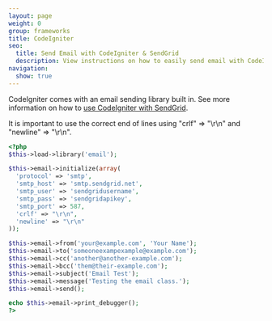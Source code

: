 ```yaml
---
layout: page
weight: 0
group: frameworks
title: CodeIgniter
seo:
  title: Send Email with CodeIgniter & SendGrid
  description: View instructions on how to easily send email with CodeIgniter using SendGrid, by setting up setting up CodeIgniter's built in mail library.
navigation:
  show: true
---
```


CodeIgniter comes with an email sending library built in. See more information on how to [use CodeIgniter with SendGrid](https://www.codeigniter.com/user_guide/libraries/email.html#using-the-email-library).

<call-out>

It is important to use the correct end of lines using "crlf" =\> "\\r\\n" and "newline" =\> "\\r\\n".

</call-out>

``` php
<?php
$this->load->library('email');

$this->email->initialize(array(
  'protocol' => 'smtp',
  'smtp_host' => 'smtp.sendgrid.net',
  'smtp_user' => 'sendgridusername',
  'smtp_pass' => 'sendgridapikey',
  'smtp_port' => 587,
  'crlf' => "\r\n",
  'newline' => "\r\n"
));

$this->email->from('your@example.com', 'Your Name');
$this->email->to('someoneexampexample@example.com');
$this->email->cc('another@another-example.com');
$this->email->bcc('them@their-example.com');
$this->email->subject('Email Test');
$this->email->message('Testing the email class.');
$this->email->send();

echo $this->email->print_debugger();
?>
```

